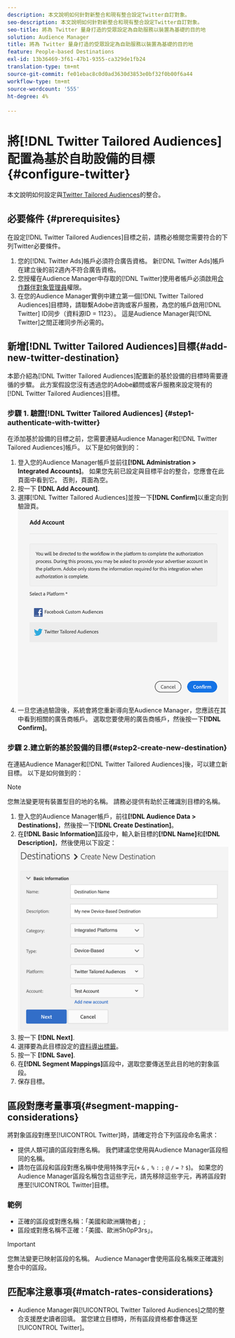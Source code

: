 ```yaml
---
description: 本文說明如何針對新整合和現有整合設定Twitter自訂對象。
seo-description: 本文說明如何針對新整合和現有整合設定Twitter自訂對象。
seo-title: 將為 Twitter 量身打造的受眾設定為自助服務以裝置為基礎的目的地
solution: Audience Manager
title: 將為 Twitter 量身打造的受眾設定為自助服務以裝置為基礎的目的地
feature: People-based Destinations
exl-id: 13b36469-3f61-47b1-9355-ca329de1fb24
translation-type: tm+mt
source-git-commit: fe01ebac8c0d0ad3630d3853e0bf32f0b00f6a44
workflow-type: tm+mt
source-wordcount: '555'
ht-degree: 4%

---
```


# 將[!DNL Twitter Tailored Audiences]配置為基於自助設備的目標{#configure-twitter}

本文說明如何設定與[Twitter Tailored Audiences](https://business.twitter.com/en/targeting/tailored-audiences.html)的整合。

## 必要條件 {#prerequisites}

在設定[!DNL Twitter Tailored Audiences]目標之前，請務必檢閱您需要符合的下列Twitter必要條件。

1. 您的[!DNL Twitter Ads]帳戶必須符合廣告資格。 新[!DNL Twitter Ads]帳戶在建立後的前2週內不符合廣告資格。
2. 您授權在Audience Manager中存取的[!DNL Twitter]使用者帳戶必須啟用[合作夥伴對象管理員](https://business.twitter.com/en/help/troubleshooting/multi-user-login-faq.html#accesslevels)權限。
3. 在您的Audience Manager實例中建立第一個[!DNL Twitter Tailored Audiences]目標時，請聯繫Adobe咨詢或客戶服務，為您的帳戶啟用[!DNL Twitter] ID同步（資料源ID = 1123）。 這是Audience Manager與[!DNL Twitter]之間正確同步所必需的。

## 新增[!DNL Twitter Tailored Audiences]目標{#add-new-twitter-destination}

本節介紹為[!DNL Twitter Tailored Audiences]配置新的基於設備的目標時需要遵循的步驟。 此方案假設您沒有透過您的Adobe顧問或客戶服務來設定現有的[!DNL Twitter Tailored Audiences]目標。

### 步驟 1. 驗證[!DNL Twitter Tailored Audiences] {#step1-authenticate-with-twitter}

在添加基於設備的目標之前，您需要連結Audience Manager和[!DNL Twitter Tailored Audiences]帳戶。 以下是如何做到的：

1. 登入您的Audience Manager帳戶並前往&#x200B;**[!DNL Administration > Integrated Accounts]**。 如果您先前已設定與目標平台的整合，您應會在此頁面中看到它。 否則，頁面為空。
1. 按一下 **[!DNL Add Account]**.
1. 選擇[!DNL Twitter Tailored Audiences]並按一下&#x200B;**[!DNL Confirm]**&#x200B;以重定向到驗證頁。                     ![整合平台](assets/dbd-integrated-platforms.png)
1. 一旦您通過驗證後，系統會將您重新導向至Audience Manager，您應該在其中看到相關的廣告商帳戶。 選取您要使用的廣告商帳戶，然後按一下&#x200B;**[!DNL Confirm]**。

### 步驟 2.建立新的基於設備的目標{#step2-create-new-destination}

在連結Audience Manager和[!DNL Twitter Tailored Audiences]後，可以建立新目標。 以下是如何做到的：

>[!NOTE]
>
>您無法變更現有裝置型目的地的名稱。 請務必提供有助於正確識別目標的名稱。

1. 登入您的Audience Manager帳戶，前往&#x200B;**[!DNL Audience Data > Destinations]**，然後按一下&#x200B;**[!DNL Create Destination]**。
1. 在&#x200B;**[!DNL Basic Information]**&#x200B;區段中，輸入新目標的&#x200B;**[!DNL Name]**&#x200B;和&#x200B;**[!DNL Description]**，然後使用以下設定：![setup](assets/dbd-new-basic.png)
1. 按一下 **[!DNL Next]**.
1. 選擇要為此目標設定的[資料導出標籤](/help/using/features/data-export-controls.md#controls-labels)。
1. 按一下 **[!DNL Save]**.
1. 在&#x200B;**[!DNL Segment Mappings]**&#x200B;區段中，選取您要傳送至此目的地的對象區段。
1. 保存目標。

## 區段對應考量事項{#segment-mapping-considerations}

將對象區段對應至[!UICONTROL Twitter]時，請確定符合下列區段命名需求：

* 提供人類可讀的區段對應名稱。 我們建議您使用與Audience Manager區段相同的名稱。
* 請勿在區段和區段對應名稱中使用特殊字元(`+` `&` `,` `%` `:` `;` `@` `/` `=` `?` `$`)。 如果您的Audience Manager區段名稱包含這些字元，請先移除這些字元，再將區段對應至[!UICONTROL Twitter]目標。

### 範例

* 正確的區段或對應名稱：「美國和歐洲購物者」;
* 區段或對應名稱不正確：「美國、歐洲5h0pP3rs」。

>[!IMPORTANT]
>
>您無法變更已映射區段的名稱。 Audience Manager會使用區段名稱來正確識別整合中的區段。

## 匹配率注意事項{#match-rates-considerations}

* Audience Manager與[!UICONTROL Twitter Tailored Audiences]之間的整合支援歷史讀者回填。 當您建立目標時，所有區段資格都會傳送至[!UICONTROL Twitter]。
